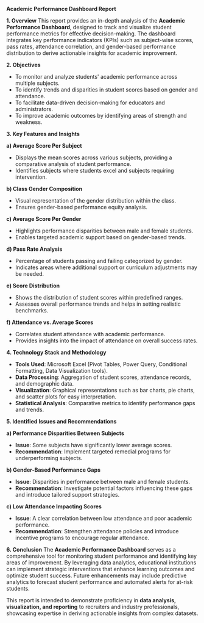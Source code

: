 **Academic Performance Dashboard Report**

**1. Overview**
This report provides an in-depth analysis of the **Academic Performance Dashboard**, designed to track and visualize student performance metrics for effective decision-making. The dashboard integrates key performance indicators (KPIs) such as subject-wise scores, pass rates, attendance correlation, and gender-based performance distribution to derive actionable insights for academic improvement.

**2. Objectives**
- To monitor and analyze students' academic performance across multiple subjects.
- To identify trends and disparities in student scores based on gender and attendance.
- To facilitate data-driven decision-making for educators and administrators.
- To improve academic outcomes by identifying areas of strength and weakness.

**3. Key Features and Insights**

**a) Average Score Per Subject**
- Displays the mean scores across various subjects, providing a comparative analysis of student performance.
- Identifies subjects where students excel and subjects requiring intervention.
  
**b) Class Gender Composition**
- Visual representation of the gender distribution within the class.
- Ensures gender-based performance equity analysis.

**c) Average Score Per Gender**
- Highlights performance disparities between male and female students.
- Enables targeted academic support based on gender-based trends.

**d) Pass Rate Analysis**
- Percentage of students passing and failing categorized by gender.
- Indicates areas where additional support or curriculum adjustments may be needed.

**e) Score Distribution**
- Shows the distribution of student scores within predefined ranges.
- Assesses overall performance trends and helps in setting realistic benchmarks.

**f) Attendance vs. Average Scores**
- Correlates student attendance with academic performance.
- Provides insights into the impact of attendance on overall success rates.

**4. Technology Stack and Methodology**
- **Tools Used**: Microsoft Excel (Pivot Tables, Power Query, Conditional Formatting, Data Visualization tools).
- **Data Processing**: Aggregation of student scores, attendance records, and demographic data.
- **Visualization**: Graphical representations such as bar charts, pie charts, and scatter plots for easy interpretation.
- **Statistical Analysis**: Comparative metrics to identify performance gaps and trends.

**5. Identified Issues and Recommendations**

**a) Performance Disparities Between Subjects**
- **Issue**: Some subjects have significantly lower average scores.
- **Recommendation**: Implement targeted remedial programs for underperforming subjects.

**b) Gender-Based Performance Gaps**
- **Issue**: Disparities in performance between male and female students.
- **Recommendation**: Investigate potential factors influencing these gaps and introduce tailored support strategies.

**c) Low Attendance Impacting Scores**
- **Issue**: A clear correlation between low attendance and poor academic performance.
- **Recommendation**: Strengthen attendance policies and introduce incentive programs to encourage regular attendance.

**6. Conclusion**
The **Academic Performance Dashboard** serves as a comprehensive tool for monitoring student performance and identifying key areas of improvement. By leveraging data analytics, educational institutions can implement strategic interventions that enhance learning outcomes and optimize student success. Future enhancements may include predictive analytics to forecast student performance and automated alerts for at-risk students.

This report is intended to demonstrate proficiency in **data analysis, visualization, and reporting** to recruiters and industry professionals, showcasing expertise in deriving actionable insights from complex datasets.

